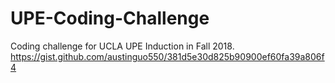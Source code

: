 # UPE-Coding-Challenge
Coding challenge for UCLA UPE Induction in Fall 2018.  https://gist.github.com/austinguo550/381d5e30d825b90900ef60fa39a806f4
